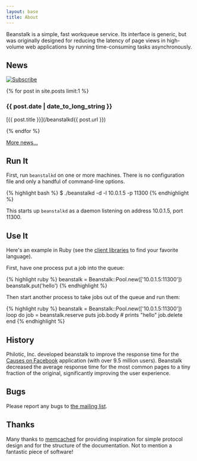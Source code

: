 ```yaml
---
layout: base
title: About
---
```


Beanstalk is a simple, fast workqueue service. Its interface is generic, but
was originally designed for reducing the latency of page views in high-volume
web applications by running time-consuming tasks asynchronously.

## News

<a id='feed' href='http://feeds.feedburner.com/beanstalkd'><img
  src='/beanstalkd/img/feed-icon.png' alt='Subscribe' /></a>

{% for post in site.posts limit:1 %}

### {{ post.date | date_to_long_string }}

[{{ post.title }}](/beanstalkd{{ post.url }})

{% endfor %}

[More news...](news.html)

## Run It

First, run `beanstalkd` on one or more machines. There is no configuration
file and only a handful of command-line options.

{% highlight bash %}
$ ./beanstalkd -d -l 10.0.1.5 -p 11300
{% endhighlight %}

This starts up `beanstalkd` as a daemon listening on address
10.0.1.5, port 11300.

## Use It

Here's an example in Ruby (see the [client libraries](client.html) to find
your favorite language).

First, have one process put a job into the queue:

{% highlight ruby %}
beanstalk = Beanstalk::Pool.new(['10.0.1.5:11300'])
beanstalk.put('hello')
{% endhighlight %}

Then start another process to take jobs out of the queue and run them:

{% highlight ruby %}
beanstalk = Beanstalk::Pool.new(['10.0.1.5:11300'])
loop do
  job = beanstalk.reserve
  puts job.body # prints "hello"
  job.delete
end
{% endhighlight %}

## History

Philotic, Inc. developed beanstalk to improve the response time for the
[Causes on Facebook][cof] application (with over 9.5 million users). Beanstalk
decreased the average response time for the most common pages to a tiny
fraction of the original, significantly improving the user experience.

## Bugs

Please report any bugs to [the mailing list][mailinglist].

## Thanks

Many thanks to [memcached][memcached] for providing inspiration for simple
protocol design and for the structure of the documentation. Not to mention a
fantastic piece of software!

[cof]: http://apps.facebook.com/causes/
[mailinglist]: http://groups.google.com/group/beanstalk-talk
[memcached]: http://www.danga.com/memcached/
